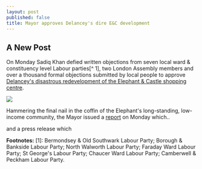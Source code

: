 ```yaml
---
layout: post
published: false
title: Mayor approves Delancey's dire E&C development
---
```

## A New Post
On Monday Sadiq Khan defied written objections from seven local ward & constituency level Labour parties[^ 1], two London Assembly members and over a thousand formal objections submitted by local people to approve [Delancey's disastrous redevelopment of the Elephant & Castle shopping centre](http://35percent.org/shopping-centre). 

![](http://35percent.org/img/traderscompsk.jpeg)

Hammering the final nail in the coffin of the Elephant's long-standing, low-income community, the Mayor issued a [report](https://docdro.id/njfeOJz) on Monday which..

and a press release which

__Footnotes:__
[1]: Bermondsey & Old Southwark Labour Party; Borough & Bankside Labour Party; North Walworth Labour Party; Faraday Ward Labour Party; St George's Labour Party; Chaucer Ward Labour Party; Camberwell & Peckham Labour Party.



